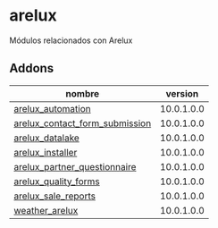 arelux
=========
Módulos relacionados con Arelux


Addons
----------------
nombre | version
--- | ---
[arelux_automation](arelux_automation/) | 10.0.1.0.0
[arelux_contact_form_submission](arelux_contact_form_submission/) | 10.0.1.0.0
[arelux_datalake](arelux_datalake/) | 10.0.1.0.0
[arelux_installer](arelux_installer/) | 10.0.1.0.0
[arelux_partner_questionnaire](arelux_partner_questionnaire/) | 10.0.1.0.0
[arelux_quality_forms](arelux_quality_forms/) | 10.0.1.0.0
[arelux_sale_reports](arelux_sale_reports/) | 10.0.1.0.0
[weather_arelux](weather_arelux/) | 10.0.1.0.0
